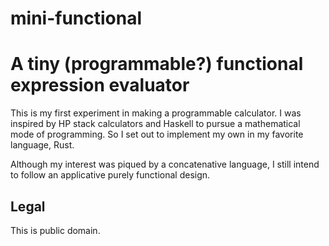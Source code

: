 # mini-functional

# A tiny (programmable?) functional expression evaluator

This is my first experiment in making a programmable calculator. I was inspired by HP stack calculators and Haskell to pursue a mathematical mode of programming. So I set out to implement my own in my favorite language, Rust.

Although my interest was piqued by a concatenative language, I still intend to follow an applicative purely functional design.

## Legal

This is public domain.

